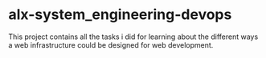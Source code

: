 # alx-system_engineering-devops
This project contains all the tasks i did for learning about the different ways a web infrastructure could be designed for web development.
